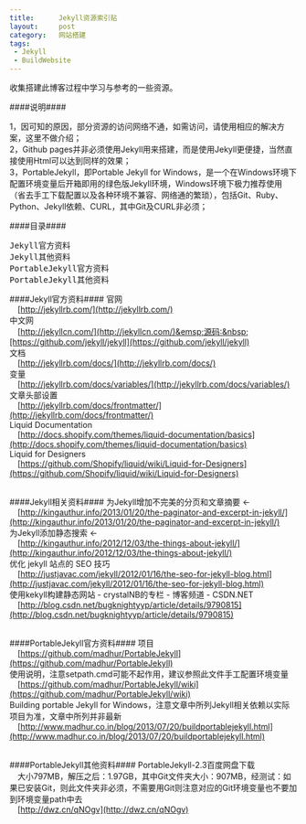 ```yaml
--- 
title:      Jekyll资源索引贴
layout:     post
category:   网站搭建
tags: 
 - Jekyll
 - BuildWebsite
---
```


收集搭建此博客过程中学习与参考的一些资源。

####说明####
<div class="article-description">
1，因可知的原因，部分资源的访问网络不通，如需访问，请使用相应的解决方案，这里不做介绍；
<br />
2，Github pages并非必须使用Jekyll用来搭建，而是使用Jekyll更便捷，当然直接使用Html可以达到同样的效果；
<br />
3，PortableJekyll，即Portable Jekyll for Windows，是一个在Windows环境下配置环境变量后开箱即用的绿色版Jekyll环境，Windows环境下极力推荐使用（省去手工下载配置以及各种环境不兼容、网络通的繁琐），包括Git、Ruby、Python、Jekyll依赖、CURL，其中Git及CURL非必须；
</div>

####目录####
<pre>
Jekyll官方资料
Jekyll其他资料
PortableJekyll官方资料
PortableJekyll其他资料
</pre>
<!-- more -->

####Jekyll官方资料####
官网
<br />&emsp;[http://jekyllrb.com/](http://jekyllrb.com/)
<br />
中文网
<br />&emsp;[http://jekyllcn.com/](http://jekyllcn.com/)&emsp;源码:&nbsp;[https://github.com/jekyll/jekyll](https://github.com/jekyll/jekyll)
<br />
文档
<br />&emsp;[http://jekyllrb.com/docs/](http://jekyllrb.com/docs/)
<br />
变量
<br />&emsp;[http://jekyllrb.com/docs/variables/](http://jekyllrb.com/docs/variables/)
<br />
文章头部设置
<br />&emsp;[http://jekyllrb.com/docs/frontmatter/](http://jekyllrb.com/docs/frontmatter/)
<br />
Liquid Documentation
<br />&emsp;[http://docs.shopify.com/themes/liquid-documentation/basics](http://docs.shopify.com/themes/liquid-documentation/basics)
<br />
Liquid for Designers
<br />&emsp;[https://github.com/Shopify/liquid/wiki/Liquid-for-Designers](https://github.com/Shopify/liquid/wiki/Liquid-for-Designers)
<br /><br />


####Jekyll相关资料####
为Jekyll增加不完美的分页和文章摘要 ←
<br />&emsp;[http://kingauthur.info/2013/01/20/the-paginator-and-excerpt-in-jekyll/](http://kingauthur.info/2013/01/20/the-paginator-and-excerpt-in-jekyll/)
<br />
为Jekyll添加静态搜索 ←
<br />&emsp;[http://kingauthur.info/2012/12/03/the-things-about-jekyll/](http://kingauthur.info/2012/12/03/the-things-about-jekyll/)
<br />
优化 jekyll 站点的 SEO 技巧
<br />&emsp;[http://justjavac.com/jekyll/2012/01/16/the-seo-for-jekyll-blog.html](http://justjavac.com/jekyll/2012/01/16/the-seo-for-jekyll-blog.html)
<br />
使用kekyll构建静态网站 - crystalNB的专栏 - 博客频道 - CSDN.NET
<br />&emsp;[http://blog.csdn.net/bugknightyyp/article/details/9790815](http://blog.csdn.net/bugknightyyp/article/details/9790815)
<br /><br />


####PortableJekyll官方资料####
项目
<br />&emsp;[https://github.com/madhur/PortableJekyll](https://github.com/madhur/PortableJekyll)
<br />
使用说明，注意setpath.cmd可能不起作用，建议参照此文件手工配置环境变量
<br />&emsp;[https://github.com/madhur/PortableJekyll/wiki](https://github.com/madhur/PortableJekyll/wiki)
<br />
Building portable Jekyll for Windows，注意文章中所列Jekyll相关依赖以实际项目为准，文章中所列并非最新
<br />&emsp;[http://www.madhur.co.in/blog/2013/07/20/buildportablejekyll.html](http://www.madhur.co.in/blog/2013/07/20/buildportablejekyll.html)
<br /><br />


####PortableJekyll其他资料####
PortableJekyll-2.3百度网盘下载
<br />&emsp;<span class="article-description">大小797MB，解压之后：1.97GB，其中Git文件夹大小：907MB，经测试：如果已安装Git，则此文件夹非必须，不需要用Git则注意对应的Git环境变量也不要加到环境变量path中去</span>
<br />&emsp;[http://dwz.cn/qNOgv](http://dwz.cn/qNOgv)